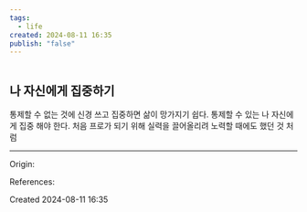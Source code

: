 ```yaml
---
tags:
  - life
created: 2024-08-11 16:35
publish: "false"
---
```

```table-of-contents
```

## 나 자신에게 집중하기
통제할 수 없는 것에 신경 쓰고 집중하면 삶이 망가지기 쉽다.
통제할 수 있는 나 자신에게 집중 해야 한다. 처음 프로가 되기 위해 실력을 끌어올리려 노력할 때에도 했던 것 처럼


---
Origin:

References: 

Created 2024-08-11 16:35